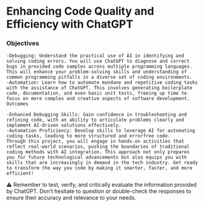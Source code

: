 # Enhancing Code Quality and Efficiency with ChatGPT

### Objectives

```
-Debugging: Understand the practical use of AI in identifying and solving coding errors. You will use ChatGPT to diagnose and correct bugs in provided code samples across multiple programming languages. This will enhance your problem-solving skills and understanding of common programming pitfalls in a diverse set of coding environments.
-Automation: Learn how to automate mundane and repetitive coding tasks with the assistance of ChatGPT. This involves generating boilerplate code, documentation, and even basic unit tests, freeing up time to focus on more complex and creative aspects of software development.
Outcomes

-Enhanced Debugging Skills: Gain confidence in troubleshooting and refining code, with an ability to articulate problems clearly and implement AI-driven solutions effectively.
-Automation Proficiency: Develop skills to leverage AI for automating coding tasks, leading to more structured and errorfree code.
Through this project, you will engage in hands-on activities that reflect real-world scenarios, pushing the boundaries of traditional coding methods with AI integration. This approach not only prepares you for future technological advancements but also equips you with skills that are increasingly in demand in the tech industry. Get ready to transform the way you code by making it smarter, faster, and more efficient!
```

:warning: Remember to test, verify, and critically evaluate the information provided by ChatGPT. Don’t hesitate to question or double-check the responses to ensure their accuracy and relevance to your needs.
